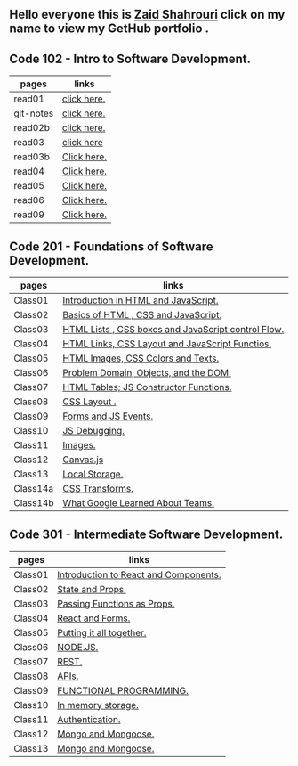 ## Hello everyone this is [Zaid Shahrouri](https://github.com/zaidsh98) click on my name to view my GetHub portfolio . 


## Code 102 - Intro to Software Development.

| pages       | links       |
| ----------- | ----------- |
| read01      | [click here.](https://zaidsh98.github.io/reading-notes/read01)       |
| git-notes   | [click here.](https://zaidsh98.github.io/reading-notes/git-notes)        |
| read02b     | [click here.](https://zaidsh98.github.io/reading-notes/read02b)        |
| read03       | [click here](https://zaidsh98.github.io/reading-notes/read03)       |
| read03b       | [Click here.](https://zaidsh98.github.io/reading-notes/read03b)    |
| read04       | [Click here.](https://zaidsh98.github.io/reading-notes/read04)    |
| read05       | [Click here.](https://zaidsh98.github.io/reading-notes/read05)    |
| read06       | [Click here.](https://zaidsh98.github.io/reading-notes/read06)    |
| read09       | [Click here.](https://zaidsh98.github.io/reading-notes/read09)    |
## Code 201 - Foundations of Software Development.

| pages       | links       |
| ----------- | ----------- |
| Class01     |     [Introduction in HTML and JavaScript.](https://zaidsh98.github.io/reading-notes/class-01)        |
| Class02     |     [Basics of HTML , CSS and JavaScript.](https://zaidsh98.github.io/reading-notes/class-02)        |
| Class03     |     [HTML Lists , CSS boxes and JavaScript control Flow.](https://zaidsh98.github.io/reading-notes/class-03)        |
| Class04     |     [HTML Links, CSS Layout and JavaScript Functios.](https://zaidsh98.github.io/reading-notes/class-04)        |
| Class05     |     [HTML Images, CSS Colors and Texts.](https://zaidsh98.github.io/reading-notes/class-05)        |
| Class06     |     [Problem Domain, Objects, and the DOM.](https://zaidsh98.github.io/reading-notes/class-06)        |
| Class07     |     [HTML Tables; JS Constructor Functions.](https://zaidsh98.github.io/reading-notes/class-07)        |
| Class08     |     [CSS Layout .](https://zaidsh98.github.io/reading-notes/class-08)        |
| Class09     |     [Forms and JS Events.](https://zaidsh98.github.io/reading-notes/class-09)        |
| Class10     |     [JS Debugging.](https://zaidsh98.github.io/reading-notes/class-10)        |
| Class11     |     [Images.](https://zaidsh98.github.io/reading-notes/class-11)        |
| Class12     |     [Canvas.js](https://zaidsh98.github.io/reading-notes/class-12)        |
| Class13     |     [Local Storage.](https://zaidsh98.github.io/reading-notes/class-13)        |
| Class14a     |     [CSS Transforms.](https://zaidsh98.github.io/reading-notes/class-14a)        |
| Class14b     |     [ What Google Learned About Teams.](https://zaidsh98.github.io/reading-notes/class-14b)        |

## Code 301 - Intermediate Software Development.

| pages       | links       |
| ----------- | ----------- |
| Class01     |     [Introduction to React and Components.](https://zaidsh98.github.io/reading-notes/301class-01)        |
| Class02     |     [State and Props.](https://zaidsh98.github.io/reading-notes/301class-02)        |
| Class03     |     [Passing Functions as Props.](https://zaidsh98.github.io/reading-notes/301class-03)        |
| Class04     |     [React and Forms.](https://zaidsh98.github.io/reading-notes/301class-04)        |
| Class05     |     [Putting it all together.](https://zaidsh98.github.io/reading-notes/301class-05)        |
| Class06     |     [NODE.JS.](https://zaidsh98.github.io/reading-notes/301class-06)        |
| Class07     |     [REST.](https://zaidsh98.github.io/reading-notes/301class-07)        |
| Class08     |     [APIs.](https://zaidsh98.github.io/reading-notes/301class-08)        |
| Class09     |     [FUNCTIONAL PROGRAMMING.](https://zaidsh98.github.io/reading-notes/301class-09)        |
| Class10     |     [ In memory storage.](https://zaidsh98.github.io/reading-notes/301class-10)        |
| Class11     |     [Authentication.](https://zaidsh98.github.io/reading-notes/301class-11)        |
| Class12     |     [Mongo and Mongoose.](https://zaidsh98.github.io/reading-notes/301class-12)        |
| Class13     |     [Mongo and Mongoose.](https://zaidsh98.github.io/reading-notes/301class-13)        |